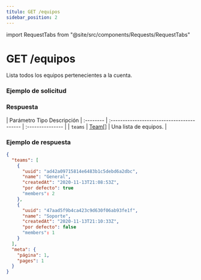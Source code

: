 ```yaml
---
título: GET /equipos
sidebar_position: 2
---
```


import RequestTabs from "@site/src/components/Requests/RequestTabs"

# GET /equipos

Lista todos los equipos pertenecientes a la cuenta.

### Ejemplo de solicitud

<RequestTabs endpoint='teams_api' request="get_teams"/>

### Respuesta

| Parámetro Tipo Descripción
| :-------- | :----------------------------------------- | :--------------- |
| `teams` | [Team[]](/api/reference/object_types/team) | Una lista de equipos. |


### Ejemplo de respuesta

```json title=respuesta.json
{
  "teams": [
    {
      "uuid": "ad42a09715814e6483b1c5debd6a2dbc",
      "name": "General",
      "createdAt": "2020-11-13T21:08:53Z",
      "por defecto": true
      "members": 2
    },
    {
      "uuid": "47aad5f9b4ca423c9d630f06ab93fe1f",
      "name": "Soporte",
      "createdAt": "2020-11-13T21:10:33Z",
      "por defecto": false
      "members": 1
    }
  ],
  "meta": {
    "página": 1,
    "pages": 1
  }
}
```